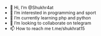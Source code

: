 - 👋 Hi, I’m @Shukhr4at
- 👀 I’m interested in programming and sport
- 🌱 I’m currently learning  php and python
- 💞️ I’m looking to collaborate on telegram
- 📫 How to reach me t.me/shukhrat15

<!---
Shukhr4at/Shukhr4at is a ✨ special ✨ repository because its `README.md` (this file) appears on your GitHub profile.
You can click the Preview link to take a look at your changes.
--->
